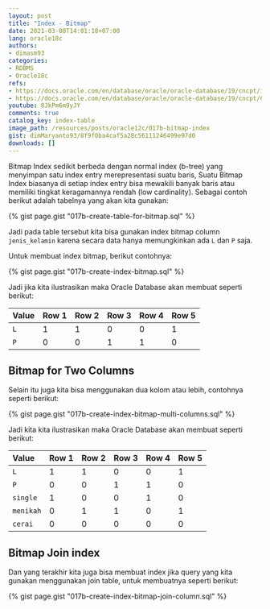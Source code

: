 ```yaml
---
layout: post
title: "Index - Bitmap"
date: 2021-03-08T14:01:18+07:00
lang: oracle18c
authors:
- dimasm93
categories:
- RDBMS
- Oracle18c
refs: 
- https://docs.oracle.com/en/database/oracle/oracle-database/19/cncpt/indexes-and-index-organized-tables.html#GUID-B15C4817-7748-456D-9740-8B9628AF9F47
- https://docs.oracle.com/en/database/oracle/oracle-database/19/cncpt/Chunk559441123.html
youtube: 8JkPm6m9yJY
comments: true
catalog_key: index-table
image_path: /resources/posts/oracle12c/017b-bitmap-index
gist: dimMaryanto93/8f9f0ba4caf5a28c56111246499e97d0
downloads: []
---
```


Bitmap Index sedikit berbeda dengan normal index (b-tree) yang menyimpan satu index entry merepresentasi suatu baris, Suatu Bitmap Index biasanya di setiap index entry bisa mewakili banyak baris atau memiliki tingkat keragamannya rendah (low cardinality). Sebagai contoh berikut adalah tabelnya yang akan kita gunakan:

<!--more-->

{% gist page.gist "017b-create-table-for-bitmap.sql" %}

Jadi pada table tersebut kita bisa gunakan index bitmap column `jenis_kelamin` karena secara data hanya memungkinkan ada `L` dan `P` saja.

Untuk membuat index bitmap, berikut contohnya:

{% gist page.gist "017b-create-index-bitmap.sql" %}

Jadi jika kita ilustrasikan maka Oracle Database akan membuat seperti berikut:

| Value | Row 1 | Row 2 | Row 3 | Row 4 | Row 5 |
| :---  | :---  | :---  | :---  | :---  | :---  |
| `L`   | 1     | 1     | 0     | 0     | 1     |
| `P`   | 0     | 0     | 1     | 1     | 0     |

## Bitmap for Two Columns

Selain itu juga kita bisa menggunakan dua kolom atau lebih, contohnya seperti berikut:

{% gist page.gist "017b-create-index-bitmap-multi-columns.sql" %}

Jadi kita kita ilustrasikan maka Oracle Database akan membuat seperti berikut:

| Value     | Row 1 | Row 2 | Row 3 | Row 4 | Row 5 |
| :---      | :---  | :---  | :---  | :---  | :---  |
| `L`       | 1     | 1     | 0     | 0     | 1     |
| `P`       | 0     | 0     | 1     | 1     | 0     |
| `single`  | 1     | 0     | 0     | 1     | 0     |
| `menikah` | 0     | 1     | 1     | 0     | 1     |
| `cerai`   | 0     | 0     | 0     | 0     | 0     |

## Bitmap Join index

Dan yang terakhir kita juga bisa membuat index jika query yang kita gunakan menggunakan join table, untuk membuatnya seperti berikut:

{% gist page.gist "017b-create-index-bitmap-join-column.sql" %}